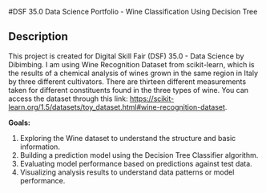 #DSF 35.0 Data Science Portfolio - Wine Classification Using Decision Tree
## **Description**

This project is created for Digital Skill Fair (DSF) 35.0 - Data Science by Dibimbing. I am using Wine Recognition Dataset from scikit-learn, which is the results of a chemical analysis of wines grown in the same region in Italy by three different cultivators. There are thirteen different measurements taken for different constituents found in the three types of wine. You can access the dataset through this link: https://scikit-learn.org/1.5/datasets/toy_dataset.html#wine-recognition-dataset.

**Goals:**
1. Exploring the Wine dataset to understand the structure and basic information.
2. Building a prediction model using the Decision Tree Classifier algorithm.
3. Evaluating model performance based on predictions against test data.
4. Visualizing analysis results to understand data patterns or model performance.
